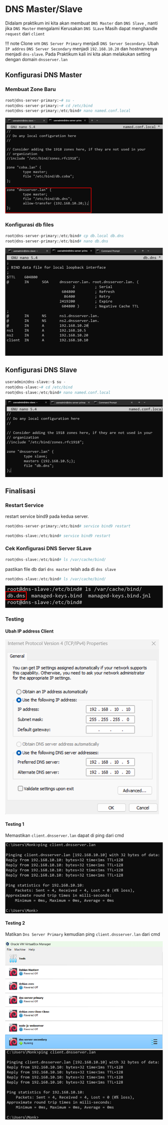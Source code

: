 # DNS Master/Slave

Didalam praktikum ini kita akan membuat `DNS Master` dan `DNS Slave` , nanti jika `DNS Master` mengalami Kerusakan `DNS SLave` Masih dapat menghandle `request`  dari `client`

!!! note
    Clone vm `DNS Server Primary` menjadi `DNS Server Secondary`. Ubah `IP addres` `DNS Server Secondary` menjadi `192.168.10.20` dan hostnamenya menjadi `dns-slave`. Pada Praktikum kali ini kita akan melakukan setting dengan domain `dnsserver.lan`

## Konfigurasi DNS Master

### Membuat Zone Baru

```py
root@dns-server-primary:~# su -
root@dns-server-primary:~# cd /etc/bind
root@dns-server-primary:/etc/bind# nano named.conf.local
```
![Alt text](image-13.png)

### Konfigurasi db files

```py
root@dns-server-primary:/etc/bind# cp db.local db.dns
root@dns-server-primary:/etc/bind# nano db.dns
```
![Alt text](image-17.png)

## Konfigurasi DNS Slave

```py
useradmin@dns-slave:~$ su -
root@dns-slave:~# cd /etc/bind
root@dns-slave:/etc/bind# nano named.conf.local
```
![Alt text](image-20.png)

## Finalisasi
### Restart Service
restart service bind9 pada kedua server.  
```py
root@dns-server-primary:/etc/bind# service bind9 restart
```
```py
root@dns-slave:/etc/bind# service bind9 restart
```
### Cek Konfigurasi DNS Server SLave

```py
root@dns-slave:/etc/bind# ls /var/cache/bind/
```
pastikan file db dari `dns master` telah ada di `dns slave`
```py
root@dns-slave:/etc/bind# ls /var/cache/bind/
```
![Alt text](image-21.png)
### Testing

#### Ubah IP address Client

![Alt text](image-15.png)

#### Testing 1
Memastikan `client.dnsserver.lan` dapat di ping dari cmd

![Alt text](image-18.png)

#### Testing 2
Matikan `Dns Server Primary` kemudian ping `client.dnsserver.lan` dari cmd

![Alt text](image-19.png)
![Alt text](image-22.png)

